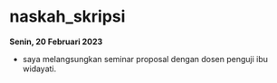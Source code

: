 # naskah_skripsi
**Senin, 20 Februari 2023**
<ul><li>saya melangsungkan seminar proposal dengan dosen penguji ibu widayati.</li></ul>
